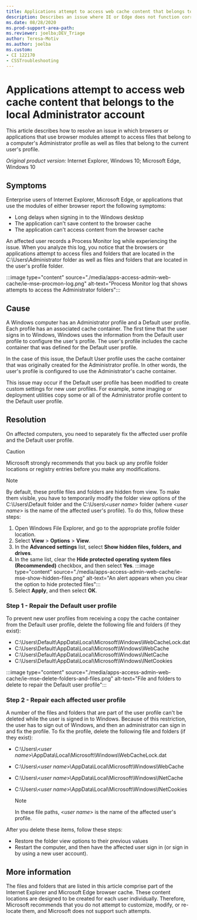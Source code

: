 ```yaml
---
title: Applications attempt to access web cache content that belongs to the local Administrator account
description: Describes an issue where IE or Edge does not function correctly because the user's profile is configured to use the Administrator cache.
ms.date: 08/28/2020
ms.prod-support-area-path: 
ms.reviewer: joelba;DEV_Triage
author: Teresa-Motiv
ms.author: joelba
ms.custom: 
- CI 122170
- CSSTroubleshooting
---
```


# Applications attempt to access web cache content that belongs to the local Administrator account

This article describes how to resolve an issue in which browsers or applications that use browser modules attempt to access files that belong to a computer's Administrator profile as well as files that belong to the current user's profile.

_Original product version:_&nbsp;Internet Explorer, Windows 10; Microsoft Edge, Windows 10  

## Symptoms

Enterprise users of Internet Explorer, Microsoft Edge, or applications that use the modules of either browser report the following symptoms:

- Long delays when signing in to the Windows desktop
- The application can't save content to the browser cache
- The application can't access content from the browser cache

An affected user records a Process Monitor log while experiencing the issue. When you analyze this log, you notice that the browsers or applications attempt to access files and folders that are located in the C:\Users\Administrator folder as well as files and folders that are located in the user's profile folder.

:::image type="content" source="./media/apps-access-admin-web-cache/ie-mse-procmon-log.png" alt-text="Process Monitor log that shows attempts to access the Administrator folders":::

## Cause

A Windows computer has an Administrator profile and a Default user profile. Each profile has an associated cache container. The first time that the user signs in to Windows, Windows uses the information from the Default user profile to configure the user's profile. The user's profile includes the cache container that was defined for the Default user profile.

In the case of this issue, the Default User profile uses the cache container that was originally created for the Administrator profile. In other words, the user's profile is configured to use the Administrator's cache container.

This issue may occur if the Default user profile has been modified to create custom settings for new user profiles. For example, some imaging or deployment utilities copy some or all of the Administrator profile content to the Default user profile.

## Resolution

On affected computers, you need to separately fix the affected user profile and the Default user profile.

> [!CAUTION]  
> Microsoft strongly recommends that you back up any profile folder locations or registry entries before you make any modifications.

> [!NOTE]  
> By default, these profile files and folders are hidden from view. To make them visible, you have to temporarily modify the folder view options of the C:\Users\Default folder and the C:\Users\\<*user name*> folder (where \<*user name*> is the name of the affected user's profile). To do this, follow these steps:
>  
> 1. Open Windows File Explorer, and go to the appropriate profile folder location.
> 2. Select **View** > **Options** > **View**.
> 3. In the **Advanced settings** list, select **Show hidden files, folders, and drives**.
> 4. In the same list, clear the **Hide protected operating system files (Recommended)** checkbox, and then select **Yes**.
>   :::image type="content" source="./media/apps-access-admin-web-cache/ie-mse-show-hidden-files.png" alt-text="An alert appears when you clear the option to hide protected files":::
> 5. Select **Apply**, and then select **OK**.

### Step 1 - Repair the Default user profile

To prevent new user profiles from receiving a copy the cache container from the Default user profile, delete the following file and folders (if they exist):

- C:\Users\Default\AppData\Local\Microsoft\Windows\WebCacheLock.dat
- C:\Users\Default\AppData\Local\Microsoft\Windows\WebCache
- C:\Users\Default\AppData\Local\Microsoft\Windows\INetCache
- C:\Users\Default\AppData\Local\Microsoft\Windows\INetCookies

:::image type="content" source="./media/apps-access-admin-web-cache/ie-mse-delete-folders-and-files.png" alt-text="File and folders to delete to repair the Default user profile":::

### Step 2 - Repair each affected user profile

A number of the files and folders that are part of the user profile can't be deleted while the user is signed in to Windows. Because of this restriction, the user has to sign out of Windows, and then an administrator can sign in and fix the profile. To fix the profile, delete the following file and folders (if they exist):

- C:\Users\\<*user name*>\AppData\Local\Microsoft\Windows\WebCacheLock.dat  
- C:\Users\\<*user name*>\AppData\Local\Microsoft\Windows\WebCache  
- C:\Users\\<*user name*>\AppData\Local\Microsoft\Windows\INetCache  
- C:\Users\\<*user name*>\AppData\Local\Microsoft\Windows\INetCookies  
  
  > [!NOTE]  
  > In these file paths, \<*user name*> is the name of the affected user's profile.

After you delete these items, follow these steps:

- Restore the folder view options to their previous values
- Restart the computer, and then have the affected user sign in (or sign in by using a new user account).

## More information

The files and folders that are listed in this article comprise part of the Internet Explorer and Microsoft Edge browser cache. These content locations are designed to be created for each user individually. Therefore, Microsoft recommends that you do not attempt to customize, modify, or re-locate them, and Microsoft does not support such attempts.
